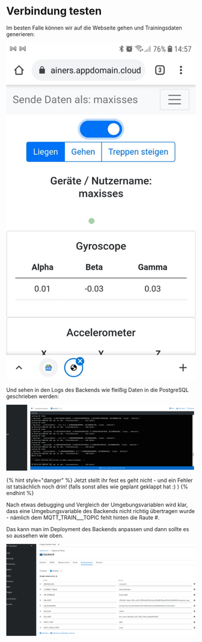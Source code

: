 # Verbindung testen

Im besten Falle können wir auf die Webseite gehen und Trainingsdaten generieren:

![](../../../../../../.gitbook/assets/image%20%2833%29.png)

Und sehen in den Logs des Backends wie fleißig Daten in die PostgreSQL geschrieben werden:

![](../../../../../../.gitbook/assets/image%20%2823%29.png)

{% hint style="danger" %}
Jetzt stellt ihr fest es geht nicht - und ein Fehler ist tatsächlich noch drin! \(falls sonst alles wie geplant geklappt hat :\) \)
{% endhint %}

Nach etwas debugging und Vergleich der Umgebungsvariablen wird klar, dass eine Umgebungsvariable des Backends nicht richtig übertragen wurde - nämlich dem MQTT\_TRAIN_\__TOPIC fehlt hinten die Raute \#.

Das kann man im Deployment des Backends anpassen und dann sollte es so aussehen wie oben.

![](../../../../../../.gitbook/assets/image%20%2814%29.png)

